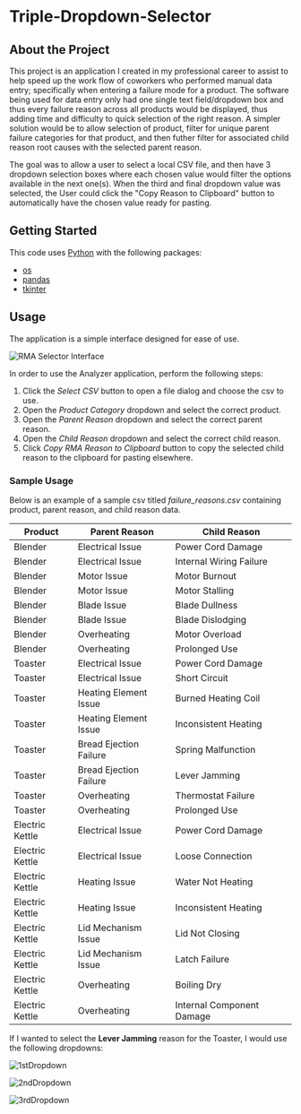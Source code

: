 # Triple-Dropdown-Selector

## About the Project
This project is an application I created in my professional career to assist to help speed up the work flow of coworkers who performed manual data entry; specifically when entering a failure mode for a product. The software being used for data entry only had one single text field/dropdown box and thus every failure reason across all products would be displayed, thus adding time and difficulty to quick selection of the right reason. A simpler solution would be to allow selection of product, filter for unique parent failure categories for that product, and then futher filter for associated child reason root causes with the selected parent reason.

The goal was to allow a user to select a local CSV file, and then have 3 dropdown selection boxes where each chosen value would filter the options available in the next one(s). When the third and final dropdown value was selected, the User could click the "Copy Reason to Clipboard" button to automatically have the chosen value ready for pasting.

## Getting Started
This code uses [Python](https://www.python.org/) with the following packages:
- [os](https://docs.python.org/3/library/os.html)
- [pandas](https://pandas.pydata.org/)
- [tkinter](https://docs.python.org/3/library/tkinter.html)

## Usage
The application is a simple interface designed for ease of use. 

![RMA Selector Interface](https://github.com/user-attachments/assets/29ac99b9-6eea-4564-a897-5c1cb6ff3163)

In order to use the Analyzer application, perform the following steps:
1. Click the *Select CSV* button to open a file dialog and choose the csv to use.
2. Open the *Product Category* dropdown and select the correct product.
3. Open the *Parent Reason* dropdown and select the correct parent reason.
4. Open the *Child Reason* dropdown and select the correct child reason.
5. Click *Copy RMA Reason to Clipboard* button to copy the selected child reason to the clipboard for pasting elsewhere.


### Sample Usage

Below is an example of a sample csv titled *failure_reasons.csv* containing product, parent reason, and child reason data.

|Product        |Parent Reason         |Child Reason             |
|---------------|----------------------|-------------------------|
|Blender        |Electrical Issue      |Power Cord Damage        |
|Blender        |Electrical Issue      |Internal Wiring Failure  |
|Blender        |Motor Issue           |Motor Burnout            |
|Blender        |Motor Issue           |Motor Stalling           |
|Blender        |Blade Issue           |Blade Dullness           |
|Blender        |Blade Issue           |Blade Dislodging         |
|Blender        |Overheating           |Motor Overload           |
|Blender        |Overheating           |Prolonged Use            |
|Toaster        |Electrical Issue      |Power Cord Damage        |
|Toaster        |Electrical Issue      |Short Circuit            |
|Toaster        |Heating Element Issue |Burned Heating Coil      |
|Toaster        |Heating Element Issue |Inconsistent Heating     | 
|Toaster        |Bread Ejection Failure|Spring Malfunction       |
|Toaster        |Bread Ejection Failure|Lever Jamming            |
|Toaster        |Overheating           |Thermostat Failure       |
|Toaster        |Overheating           |Prolonged Use            |
|Electric Kettle|Electrical Issue      |Power Cord Damage        |
|Electric Kettle|Electrical Issue      |Loose Connection         |
|Electric Kettle|Heating Issue         |Water Not Heating        |
|Electric Kettle|Heating Issue         |Inconsistent Heating     |
|Electric Kettle|Lid Mechanism Issue   |Lid Not Closing          |
|Electric Kettle|Lid Mechanism Issue   |Latch Failure            |
|Electric Kettle|Overheating           |Boiling Dry              |
|Electric Kettle|Overheating           |Internal Component Damage|

If I wanted to select the **Lever Jamming** reason for the Toaster, I would use the following dropdowns:

![1stDropdown](https://github.com/user-attachments/assets/d515b1e5-3c8c-4012-9ee1-18c290ad75b5)

![2ndDropdown](https://github.com/user-attachments/assets/98c09b18-d845-4b3a-89c2-db40e2571923)

![3rdDropdown](https://github.com/user-attachments/assets/9db78a2a-25a5-43d3-82f2-92f6d780354e)
